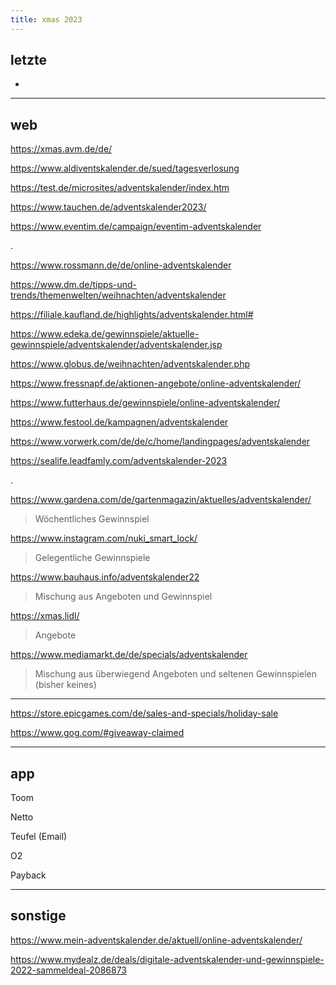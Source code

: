 ```yaml
---
title: xmas 2023
---
```

  
## letzte  
-
  
---  
## web 

https://xmas.avm.de/de/  

https://www.aldiventskalender.de/sued/tagesverlosung  

https://test.de/microsites/adventskalender/index.htm  

https://www.tauchen.de/adventskalender2023/  

https://www.eventim.de/campaign/eventim-adventskalender  

.

https://www.rossmann.de/de/online-adventskalender  
  
https://www.dm.de/tipps-und-trends/themenwelten/weihnachten/adventskalender  
  
https://filiale.kaufland.de/highlights/adventskalender.html#  

https://www.edeka.de/gewinnspiele/aktuelle-gewinnspiele/adventskalender/adventskalender.jsp  
  
https://www.globus.de/weihnachten/adventskalender.php  

https://www.fressnapf.de/aktionen-angebote/online-adventskalender/  

https://www.futterhaus.de/gewinnspiele/online-adventskalender/  

https://www.festool.de/kampagnen/adventskalender  

https://www.vorwerk.com/de/de/c/home/landingpages/adventskalender  

https://sealife.leadfamly.com/adventskalender-2023  
 
  
.  

  
https://www.gardena.com/de/gartenmagazin/aktuelles/adventskalender/
> Wöchentliches Gewinnspiel

https://www.instagram.com/nuki_smart_lock/
> Gelegentliche Gewinnspiele 
  
https://www.bauhaus.info/adventskalender22
> Mischung aus Angeboten und Gewinnspiel

https://xmas.lidl/
> Angebote
  
https://www.mediamarkt.de/de/specials/adventskalender
> Mischung aus überwiegend Angeboten und seltenen Gewinnspielen (bisher keines)
   
---
https://store.epicgames.com/de/sales-and-specials/holiday-sale  
 
https://www.gog.com/#giveaway-claimed
  
---
## app

Toom

Netto

Teufel (Email)

O2

Payback
  
---
## sonstige

https://www.mein-adventskalender.de/aktuell/online-adventskalender/

https://www.mydealz.de/deals/digitale-adventskalender-und-gewinnspiele-2022-sammeldeal-2086873
  
